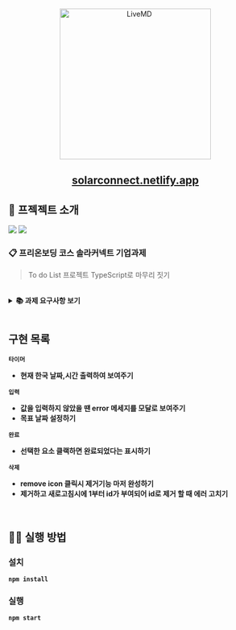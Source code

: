 <br />
<p align='middle'>
  <a href='https://www.solarconnect.kr/'>
    <img src='	https://i0.wp.com/www.moduparking.com/wp-content/u…%E1%85%A1%E1%86%BCRGB-04.png?fit=1063%2C265&ssl=1' width="300px;" alt="LiveMD" />
  </a>
</p>
<h2 align='middle'><a href='https://solarconnect-todolist-yj.netlify.app/'>solarconnect.netlify.app</a></h2>

## 📌 프젝젝트 소개

<p>
<img src="https://img.shields.io/github/languages/top/UlongChaS2/wanted_solarConnect?color=yellow&logo=Javascript"> </img>
<img src="https://img.shields.io/github/repo-size/UlongChaS2/wanted_solarConnect?color=%23&logo=Github"> </img>

</p>

### 📋 프리온보딩 코스 솔라커넥트 기업과제

> To do List 프로젝트 TypeScript로 마무리 짓기

<br/>

<details>
    <summary><STRONG>
    📚 과제 요구사항 보기
    <STRONG></summary>

**1. 완성하기**

- Todo List 화면에 현재 시간을 표시합니다.
- Todo 항목에 완료 버튼을 누르면 Todo가 완료될 수 있도록 완성합니다.

**2. 기능 추가하기**

- Todo 항목에 완료 목표일을 기입합니다.
- 입력 항목 근처에 목표일을 입력 받을 수 있게 UX를 구성합니다.
- 완료 목표일은 Todo 항목에서 볼 수 있어야 합니다.
- 날짜 표기법, 디자인의 요소는 작성자의 편의에 맞게 구현 가능합니다.

**3. 예외 추가하기**

- 예외가 발생할 만한 부분에 Modal을 띄워 예외를 표시합니다.

**4. 버그 수정하기**

- 버그를 발견하고, 이를 수정합니다.
</details>

<br/>

## 구현 목록

`타이머`

- 현재 한국 날짜,시간 출력하여 보여주기

`입력`

- 값을 입력하지 않았을 땐 error 메세지를 모달로 보여주기
- 목표 날짜 설정하기

`완료`

- 선택한 요소 클랙하면 완료되었다는 표시하기

`삭제`

- remove icon 클릭시 제거기능 마저 완성하기
- 제거하고 새로고침시에 1부터 id가 부여되어 id로 제거 할 때 에러 고치기

<br/>

## 👨‍💻 실행 방법

### 설치

`npm install`

### 실행

`npm start`
